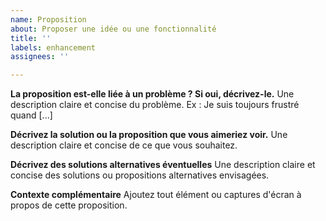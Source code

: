 ```yaml
---
name: Proposition
about: Proposer une idée ou une fonctionnalité
title: ''
labels: enhancement
assignees: ''

---
```


**La proposition est-elle liée à un problème ? Si oui, décrivez-le.**
Une description claire et concise du problème. Ex : Je suis toujours frustré quand [...]

**Décrivez la solution ou la proposition que vous aimeriez voir.**
Une description claire et concise de ce que vous souhaitez.

**Décrivez des solutions alternatives éventuelles**
Une description claire et concise des solutions ou propositions alternatives envisagées.

**Contexte complémentaire**
Ajoutez tout élément ou captures d'écran à propos de cette proposition.
